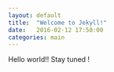 ```yaml
---
layout: default
title:  "Welcome to Jekyll!"
date:   2016-02-12 17:50:00
categories: main
---
```


Hello world!! Stay tuned !

[jekyll-gh]: https://github.com/mojombo/jekyll
[jekyll]:    http://jekyllrb.com